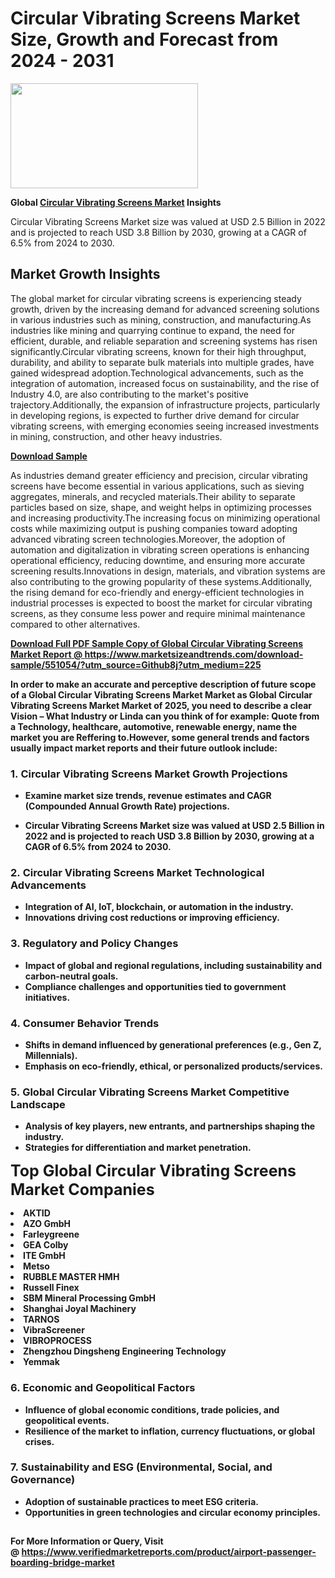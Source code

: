 <H1>Circular Vibrating Screens Market Size, Growth and Forecast from 2024 - 2031</H1><img class="aligncenter size-medium wp-image-584254" src="https://thirdeyenews.in/wp-content/uploads/2024/09/Global-Market-Research-300x168.jpeg" alt="" width="300" height="168" /><p><strong>Global&nbsp;<a href="https://www.marketsizeandtrends.com/download-sample/551054/?utm_source=Github8j?utm_medium=225">Circular Vibrating Screens Market</a> Insights</strong></p><p>Circular Vibrating Screens Market size was valued at USD 2.5 Billion in 2022 and is projected to reach USD 3.8 Billion by 2030, growing at a CAGR of 6.5% from 2024 to 2030.</p><p><h2>Market Growth Insights</h2> <p>The global market for circular vibrating screens is experiencing steady growth, driven by the increasing demand for advanced screening solutions in various industries such as mining, construction, and manufacturing.As industries like mining and quarrying continue to expand, the need for efficient, durable, and reliable separation and screening systems has risen significantly.Circular vibrating screens, known for their high throughput, durability, and ability to separate bulk materials into multiple grades, have gained widespread adoption.Technological advancements, such as the integration of automation, increased focus on sustainability, and the rise of Industry 4.0, are also contributing to the market's positive trajectory.Additionally, the expansion of infrastructure projects, particularly in developing regions, is expected to further drive demand for circular vibrating screens, with emerging economies seeing increased investments in mining, construction, and other heavy industries.</p> <p><strong><a href="download_sample_link">Download Sample</a></strong></p> <p>As industries demand greater efficiency and precision, circular vibrating screens have become essential in various applications, such as sieving aggregates, minerals, and recycled materials.Their ability to separate particles based on size, shape, and weight helps in optimizing processes and increasing productivity.The increasing focus on minimizing operational costs while maximizing output is pushing companies toward adopting advanced vibrating screen technologies.Moreover, the adoption of automation and digitalization in vibrating screen operations is enhancing operational efficiency, reducing downtime, and ensuring more accurate screening results.Innovations in design, materials, and vibration systems are also contributing to the growing popularity of these systems.Additionally, the rising demand for eco-friendly and energy-efficient technologies in industrial processes is expected to boost the market for circular vibrating screens, as they consume less power and require minimal maintenance compared to other alternatives.</p> <p><strong><a href="get_more_link"></p><p><span class=""><strong>Download Full PDF Sample Copy of Global Circular Vibrating Screens Market Report</strong> @ <a href="https://www.marketsizeandtrends.com/download-sample/551054/?utm_source=Github8j?utm_medium=225" target="_blank">https://www.marketsizeandtrends.com/download-sample/551054/?utm_source=Github8j?utm_medium=225</a></span></p><p>In order to make an accurate and perceptive description of future scope of a Global&nbsp;Circular Vibrating Screens Market Market as Global&nbsp;Circular Vibrating Screens Market Market of 2025, you need to describe a clear Vision &ndash; What Industry or Linda can you think of for example: Quote from a Technology, healthcare, automotive, renewable energy, name the market you are Reffering to.However, some general trends and factors usually impact market reports and their future outlook include:</p><h3>1.&nbsp;<strong>Circular Vibrating Screens Market Growth Projections</strong></h3><ul><li>Examine market size trends, revenue estimates and CAGR (Compounded Annual Growth Rate) projections.</li><li><p>Circular Vibrating Screens Market size was valued at USD 2.5 Billion in 2022 and is projected to reach USD 3.8 Billion by 2030, growing at a CAGR of 6.5% from 2024 to 2030.</p></li></ul><h3>2.&nbsp;<strong>Circular Vibrating Screens Market Technological Advancements</strong></h3><ul><li>Integration of AI, IoT, blockchain, or automation in the industry.</li><li>Innovations driving cost reductions or improving efficiency.</li></ul><h3>3.&nbsp;<strong>Regulatory and Policy Changes</strong></h3><ul><li>Impact of global and regional regulations, including sustainability and carbon-neutral goals.</li><li>Compliance challenges and opportunities tied to government initiatives.</li></ul><h3>4.&nbsp;<strong>Consumer Behavior Trends</strong></h3><ul><li>Shifts in demand influenced by generational preferences (e.g., Gen Z, Millennials).</li><li>Emphasis on eco-friendly, ethical, or personalized products/services.</li></ul><h3>5.&nbsp;<strong>Global Circular Vibrating Screens Market Competitive Landscape</strong></h3><ul><li>Analysis of key players, new entrants, and partnerships shaping the industry.</li><li>Strategies for differentiation and market penetration.</li></ul><p data-pm-slice="1 1 []"><span style="color: inherit; font-family: inherit; font-size: 25px;">Top Global Circular Vibrating Screens Market Companies</span></p><div class="" data-test-id=""><p><li>AKTID</li><li> AZO GmbH</li><li> Farleygreene</li><li> GEA Colby</li><li> ITE GmbH</li><li> Metso</li><li> RUBBLE MASTER HMH</li><li> Russell Finex</li><li> SBM Mineral Processing GmbH</li><li> Shanghai Joyal Machinery</li><li> TARNOS</li><li> VibraScreener</li><li> VIBROPROCESS</li><li> Zhengzhou Dingsheng Engineering Technology</li><li> Yemmak</li></p></div><h3>6.&nbsp;<strong>Economic and Geopolitical Factors</strong></h3><ul><li>Influence of global economic conditions, trade policies, and geopolitical events.</li><li>Resilience of the market to inflation, currency fluctuations, or global crises.</li></ul><h3>7.&nbsp;<strong>Sustainability and ESG (Environmental, Social, and Governance)</strong></h3><ul><li>Adoption of sustainable practices to meet ESG criteria.</li><li>Opportunities in green technologies and circular economy principles.</li></ul><h2><strong style="font-size: 14px;">For More Information or Query, Visit @&nbsp;</strong><a style="background-color: #ffffff; font-size: 14px;" href="https://www.marketsizeandtrends.com/report/circular-vibrating-screens-market/" target="_blank">https://www.verifiedmarketreports.com/product/airport-passenger-boarding-bridge-market</a></h2>